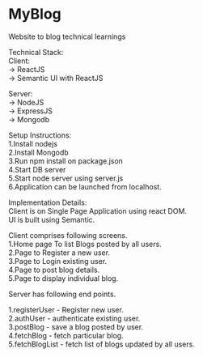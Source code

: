 # MyBlog
Website to blog technical learnings

Technical Stack:  
Client:  
-> ReactJS  
-> Semantic UI with ReactJS  

Server:  
-> NodeJS  
-> ExpressJS  
-> Mongodb  

Setup Instructions:  
1.Install nodejs  
2.Install Mongodb  
3.Run npm install on package.json  
4.Start DB server  
5.Start node server using server.js  
6.Application can be launched from localhost.  

Implementation Details:  
Client is on Single Page Application using react DOM.  
UI is built using Semantic.  

Client comprises following screens.  
1.Home page To list Blogs posted by all users.  
2.Page to Register a new user.  
3.Page to Login existing user.  
4.Page to post blog details.  
5.Page to display individual blog.  

Server has following end points.  

1.registerUser - Register new user.  
2.authUser - authenticate existing user.  
3.postBlog - save a blog posted by user.  
4.fetchBlog - fetch particular blog.  
5.fetchBlogList - fetch list of blogs updated by all users.  



